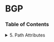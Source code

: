 # BGP
### Table of Contents

<details>
<summary>5. Path Attributes</summary>

- [Path Attribute Usage](docs/5-path-attributes/path-attributes.md)
- - [5.1 ORIGIN](docs/5-path-attributes/origin.md)
- - [5.2 AS_PATH](docs/5-path-attributes/as-path.md)
- - [5.3 NEXT_HOP)](docs/5-path-attributes/next-hop.md)


